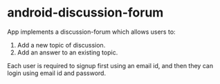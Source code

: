 # android-discussion-forum

App implements a discussion-forum which allows users to:

  1. Add a new topic of discussion.
  2. Add an answer to an existing topic.
  
Each user is required to signup first using an email id, and then they can login using email id and password.
  
